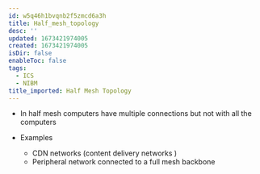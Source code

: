 ```yaml
---
id: w5q46h1bvqnb2f5zmcd6a3h
title: Half_mesh_topology
desc: ''
updated: 1673421974005
created: 1673421974005
isDir: false
enableToc: false
tags:
  - ICS
  - NIBM
title_imported: Half Mesh Topology
---
```



-   In half mesh computers have multiple connections but not with all the computers

- Examples 
	- CDN networks (content delivery networks )
	- Peripheral network connected to a full mesh backbone 
